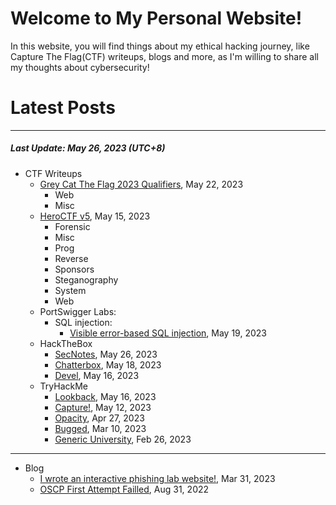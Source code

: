 # Welcome to My Personal Website!

In this website, you will find things about my ethical hacking journey, like Capture The Flag(CTF) writeups, blogs and more, as I'm willing to share all my thoughts about cybersecurity!

# Latest Posts

* * *
##### Last Update: May 26, 2023 (UTC+8)

- CTF Writeups
	- [Grey Cat The Flag 2023 Qualifiers](https://siunam321.github.io/ctf/Grey-Cat-The-Flag-2023-Qualifiers/), May 22, 2023
		- Web
		- Misc
	- [HeroCTF v5](https://siunam321.github.io/ctf/HeroCTF-v5/), May 15, 2023
		- Forensic
		- Misc
		- Prog
		- Reverse
		- Sponsors
		- Steganography
		- System
		- Web
	- PortSwigger Labs:
		- SQL injection:
			- [Visible error-based SQL injection](https://siunam321.github.io/ctf/portswigger-labs/SQL-Injection/sqli-13), May 19, 2023
	- HackTheBox
		- [SecNotes](https://siunam321.github.io/ctf/hackthebox/SecNotes), May 26, 2023
		- [Chatterbox](https://siunam321.github.io/ctf/hackthebox/Chatterbox), May 18, 2023
		- [Devel](https://siunam321.github.io/ctf/hackthebox/Devel), May 16, 2023
	- TryHackMe
		- [Lookback](https://siunam321.github.io/ctf/tryhackme/Lookback), May 16, 2023
		- [Capture!](https://siunam321.github.io/ctf/tryhackme/Capture), May 12, 2023
		- [Opacity](https://siunam321.github.io/ctf/tryhackme/Opacity), Apr 27, 2023
		- [Bugged](https://siunam321.github.io/ctf/tryhackme/Bugged), Mar 10, 2023
		- [Generic University](https://siunam321.github.io/ctf/tryhackme/Generic-University), Feb 26, 2023

* * *
- Blog
	- [I wrote an interactive phishing lab website!](https://siunam321.github.io/blog/2023-03-31-I-wrote-an-interactive-phishing-lab-website), Mar 31, 2023
	- [OSCP First Attempt Failled](https://siunam321.github.io/blog/2022-08-31-OSCP-First-Attempt-Failled), Aug 31, 2022
